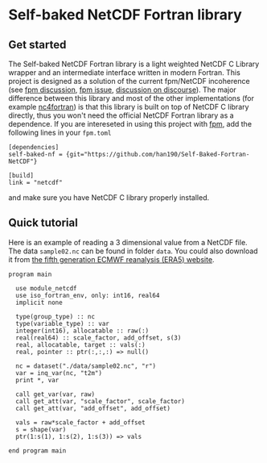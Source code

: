 # Self-baked NetCDF Fortran library

## Get started
The Self-baked NetCDF Fortran library is a light weighted NetCDF C Library wrapper and an intermediate interface written in modern Fortran. This project is designed as a solution of the current fpm/NetCDF incoherence (see [fpm discussion](https://github.com/fortran-lang/fpm/discussions/458), [fpm issue](https://github.com/fortran-lang/fpm/issues/17), [discussion on discourse](https://fortran-lang.discourse.group/t/using-netcdf-with-fpm/4225)). The major difference between this library and most of the other implementations (for example [nc4fortran](https://github.com/geospace-code/nc4fortran)) is that this library is built on top of NetCDF C library directly, thus you won't need the official NetCDF Fortran library as a dependence. If you are intereseted in using this project with [fpm](https://github.com/fortran-lang/fpm), add the following lines in your `fpm.toml`
```
[dependencies]
self-baked-nf = {git="https://github.com/han190/Self-Baked-Fortran-NetCDF"}

[build]
link = "netcdf"
```
and make sure you have NetCDF C library properly installed.

## Quick tutorial
Here is an example of reading a 3 dimensional value from a NetCDF file. The data `sample02.nc` can be found in folder `data`. You could also download it from [the fifth generation ECMWF reanalysis (ERA5) website](https://cds.climate.copernicus.eu/cdsapp#!/dataset/reanalysis-era5-single-levels?tab=overview).

```Fortran
program main

  use module_netcdf
  use iso_fortran_env, only: int16, real64
  implicit none

  type(group_type) :: nc
  type(variable_type) :: var
  integer(int16), allocatable :: raw(:)
  real(real64) :: scale_factor, add_offset, s(3)
  real, allocatable, target :: vals(:)
  real, pointer :: ptr(:,:,:) => null()

  nc = dataset("./data/sample02.nc", "r")
  var = inq_var(nc, "t2m")
  print *, var

  call get_var(var, raw)
  call get_att(var, "scale_factor", scale_factor)
  call get_att(var, "add_offset", add_offset)

  vals = raw*scale_factor + add_offset
  s = shape(var)
  ptr(1:s(1), 1:s(2), 1:s(3)) => vals

end program main
```